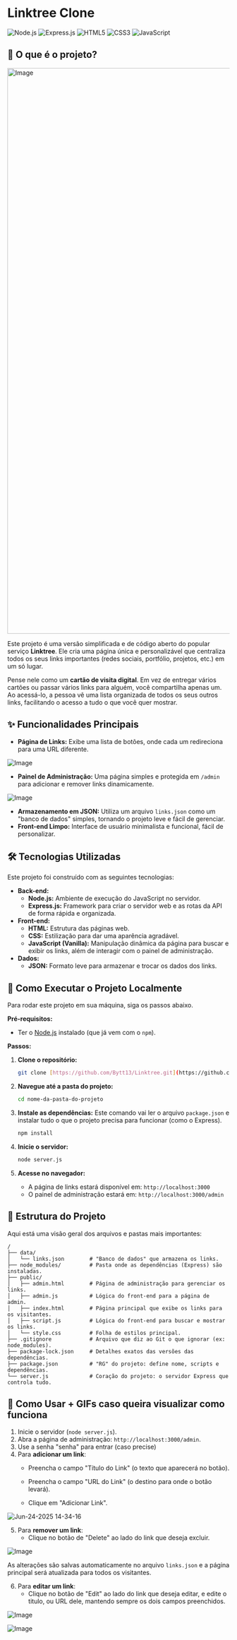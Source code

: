 # Linktree Clone

![Node.js](https://img.shields.io/badge/Node.js-43853D?style=for-the-badge&logo=node.js&logoColor=white)
![Express.js](https://img.shields.io/badge/Express.js-000000?style=for-the-badge&logo=express&logoColor=white)
![HTML5](https://img.shields.io/badge/HTML5-E34F26?style=for-the-badge&logo=html5&logoColor=white)
![CSS3](https://img.shields.io/badge/CSS3-1572B6?style=for-the-badge&logo=css3&logoColor=white)
![JavaScript](https://img.shields.io/badge/JavaScript-F7DF1E?style=for-the-badge&logo=javascript&logoColor=black)

## 🎯 O que é o projeto?

<img width="1282" alt="Image" src="https://github.com/user-attachments/assets/2ef61af5-9173-4ef6-abc4-406c8241bca4" />


Este projeto é uma versão simplificada e de código aberto do popular serviço **Linktree**. Ele cria uma página única e personalizável que centraliza todos os seus links importantes (redes sociais, portfólio, projetos, etc.) em um só lugar.

Pense nele como um **cartão de visita digital**. Em vez de entregar vários cartões ou passar vários links para alguém, você compartilha apenas um. Ao acessá-lo, a pessoa vê uma lista organizada de todos os seus outros links, facilitando o acesso a tudo o que você quer mostrar.

## ✨ Funcionalidades Principais

* **Página de Links:** Exibe uma lista de botões, onde cada um redireciona para uma URL diferente.

![Image](https://github.com/user-attachments/assets/1f01d9f0-2c16-4d28-b349-d25b12c89d67)

* **Painel de Administração:** Uma página simples e protegida em `/admin` para adicionar e remover links dinamicamente.

![Image](https://github.com/user-attachments/assets/31b23763-6d81-4a0d-8f68-f0a45b98c832)

* **Armazenamento em JSON:** Utiliza um arquivo `links.json` como um "banco de dados" simples, tornando o projeto leve e fácil de gerenciar.
* **Front-end Limpo:** Interface de usuário minimalista e funcional, fácil de personalizar.

## 🛠️ Tecnologias Utilizadas

Este projeto foi construído com as seguintes tecnologias:

* **Back-end:**
    * **Node.js:** Ambiente de execução do JavaScript no servidor.
    * **Express.js:** Framework para criar o servidor web e as rotas da API de forma rápida e organizada.
* **Front-end:**
    * **HTML:** Estrutura das páginas web.
    * **CSS:** Estilização para dar uma aparência agradável.
    * **JavaScript (Vanilla):** Manipulação dinâmica da página para buscar e exibir os links, além de interagir com o painel de administração.
* **Dados:**
    * **JSON:** Formato leve para armazenar e trocar os dados dos links.

## 🚀 Como Executar o Projeto Localmente

Para rodar este projeto em sua máquina, siga os passos abaixo.

**Pré-requisitos:**
* Ter o [Node.js](https://nodejs.org/en/) instalado (que já vem com o `npm`).

**Passos:**

1.  **Clone o repositório:**
    ```bash
    git clone [https://github.com/Bytt13/Linktree.git](https://github.com/Bytt13/Linktree.git)
    ```

2.  **Navegue até a pasta do projeto:**
    ```bash
    cd nome-da-pasta-do-projeto
    ```

3.  **Instale as dependências:**
    Este comando vai ler o arquivo `package.json` e instalar tudo o que o projeto precisa para funcionar (como o Express).
    ```bash
    npm install
    ```

4.  **Inicie o servidor:**
    ```bash
    node server.js
    ```

5.  **Acesse no navegador:**
    * A página de links estará disponível em: `http://localhost:3000`
    * O painel de administração estará em: `http://localhost:3000/admin`

## 📂 Estrutura do Projeto

Aqui está uma visão geral dos arquivos e pastas mais importantes:

```text
/
├── data/
│   └── links.json        # "Banco de dados" que armazena os links.
├── node_modules/         # Pasta onde as dependências (Express) são instaladas.
├── public/
│   ├── admin.html        # Página de administração para gerenciar os links.
│   ├── admin.js          # Lógica do front-end para a página de admin.
│   ├── index.html        # Página principal que exibe os links para os visitantes.
│   ├── script.js         # Lógica do front-end para buscar e mostrar os links.
│   └── style.css         # Folha de estilos principal.
├── .gitignore            # Arquivo que diz ao Git o que ignorar (ex: node_modules).
├── package-lock.json     # Detalhes exatos das versões das dependências.
├── package.json          # "RG" do projeto: define nome, scripts e dependências.
└── server.js             # Coração do projeto: o servidor Express que controla tudo.
```

## 📝 Como Usar + GIFs caso queira visualizar como funciona

1.  Inicie o servidor (`node server.js`).
2.  Abra a página de administração: `http://localhost:3000/admin`.
3.  Use a senha "senha" para entrar (caso precise)
4.  Para **adicionar um link**:
    * Preencha o campo "Título do Link" (o texto que aparecerá no botão).
    * Preencha o campo "URL do Link" (o destino para onde o botão levará).

    * Clique em "Adicionar Link".

![Jun-24-2025 14-34-16](https://github.com/user-attachments/assets/22ea7f47-5716-4ecf-bede-052fa9186553)

5.  Para **remover um link**:
    * Clique no botão de "Delete" ao lado do link que deseja excluir.

![Image](https://github.com/user-attachments/assets/6baab1a2-a4c9-480b-b0e6-12fce6adaf1f)

As alterações são salvas automaticamente no arquivo `links.json` e a página principal será atualizada para todos os visitantes.

6.  Para **editar um link**:
    * Clique no botão de "Edit" ao lado do link que deseja editar, e edite o titulo, ou URL dele, mantendo sempre os dois campos preenchidos.

![Image](https://github.com/user-attachments/assets/052234cd-f0fd-43cc-9fa6-9b71c220f5d3)

![Image](https://github.com/user-attachments/assets/89d68ca9-216c-40ad-8007-078e650d8e64)

